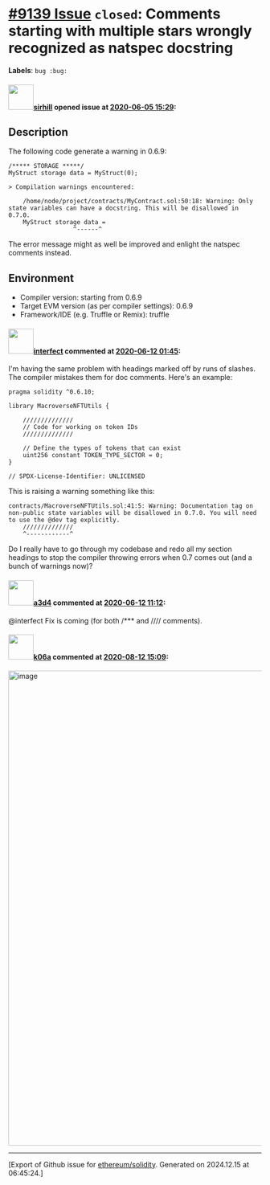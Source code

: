 # [\#9139 Issue](https://github.com/ethereum/solidity/issues/9139) `closed`: Comments starting with multiple stars wrongly recognized as natspec docstring
**Labels**: `bug :bug:`


#### <img src="https://avatars.githubusercontent.com/u/4115788?u=b87c3d4ba9d242ee2a36420b1c7783b848269f7a&v=4" width="50">[sirhill](https://github.com/sirhill) opened issue at [2020-06-05 15:29](https://github.com/ethereum/solidity/issues/9139):

## Description

The following code generate a warning in 0.6.9:
```
/***** STORAGE *****/
MyStruct storage data = MyStruct(0);
```

```
> Compilation warnings encountered:

    /home/node/project/contracts/MyContract.sol:50:18: Warning: Only state variables can have a docstring. This will be disallowed in 0.7.0.
    MyStruct storage data =
                  ^------^
````

The error message might as well be improved and enlight the natspec comments instead.

## Environment

- Compiler version: starting from 0.6.9
- Target EVM version (as per compiler settings): 0.6.9
- Framework/IDE (e.g. Truffle or Remix): truffle




#### <img src="https://avatars.githubusercontent.com/u/752054?v=4" width="50">[interfect](https://github.com/interfect) commented at [2020-06-12 01:45](https://github.com/ethereum/solidity/issues/9139#issuecomment-643018917):

I'm having the same problem with headings marked off by runs of slashes. The compiler mistakes them for doc comments. Here's an example:

```
pragma solidity ^0.6.10;

library MacroverseNFTUtils {

    //////////////
    // Code for working on token IDs
    //////////////
    
    // Define the types of tokens that can exist
    uint256 constant TOKEN_TYPE_SECTOR = 0;
}

// SPDX-License-Identifier: UNLICENSED
```

This is raising a warning something like this:

```
contracts/MacroverseNFTUtils.sol:41:5: Warning: Documentation tag on non-public state variables will be disallowed in 0.7.0. You will need to use the @dev tag explicitly.
    //////////////
    ^------------^
```

Do I really have to go through my codebase and redo all my section headings to stop the compiler throwing errors when 0.7 comes out (and a bunch of warnings now)?

#### <img src="https://avatars.githubusercontent.com/u/60588784?v=4" width="50">[a3d4](https://github.com/a3d4) commented at [2020-06-12 11:12](https://github.com/ethereum/solidity/issues/9139#issuecomment-643215525):

@interfect Fix is coming (for both /*** and //// comments).

#### <img src="https://avatars.githubusercontent.com/u/702124?u=00e20e1963ccc9a908a5826b2d8c3b1b1f6acea4&v=4" width="50">[k06a](https://github.com/k06a) commented at [2020-08-12 15:09](https://github.com/ethereum/solidity/issues/9139#issuecomment-672932288):

<img width="946" alt="image" src="https://user-images.githubusercontent.com/702124/90032384-ff1dcd80-dcc6-11ea-8fc3-a23ad9dfe5cd.png">


-------------------------------------------------------------------------------



[Export of Github issue for [ethereum/solidity](https://github.com/ethereum/solidity). Generated on 2024.12.15 at 06:45:24.]
